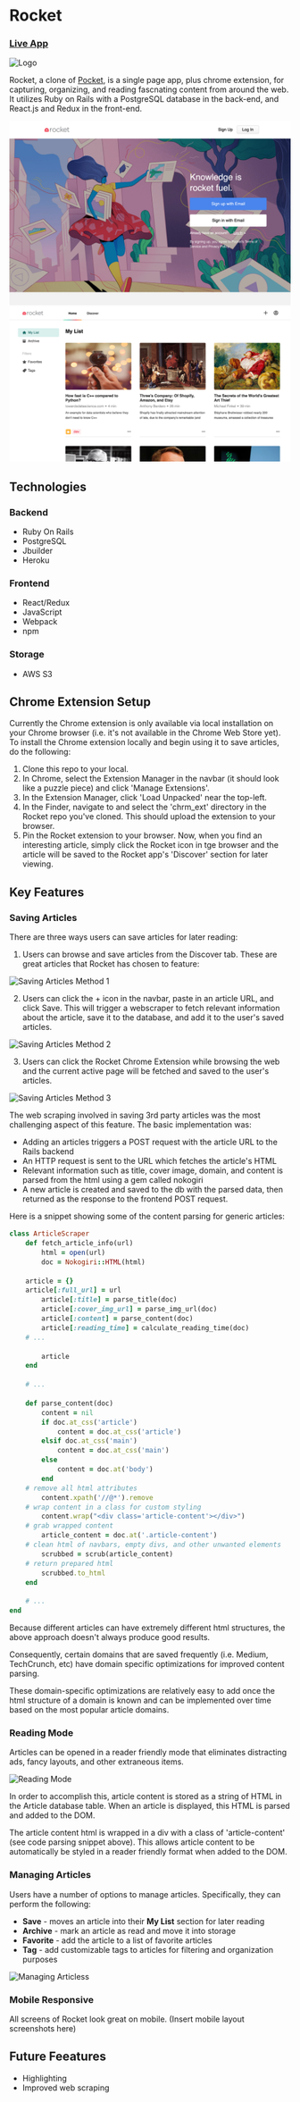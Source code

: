 # Rocket
### [Live App](https://rocket-kb.herokuapp.com/#/)
![Logo](https://github.com/kaycbas/rocket/blob/main/app/assets/images/rocket_logo_2.png)

Rocket, a clone of [Pocket](https://getpocket.com/), is a single page app, plus chrome extension, for capturing, organizing, and reading fascnating content from around the web. It utilizes Ruby on Rails with a PostgreSQL database in the back-end, and React.js and Redux in the front-end.

![Landing](https://github.com/kaycbas/rocket/blob/main/app/assets/images/readme/landing.png)
![List](https://github.com/kaycbas/rocket/blob/main/app/assets/images/readme/list.png)

## Technologies
### Backend
- Ruby On Rails
- PostgreSQL
- Jbuilder
- Heroku
### Frontend
- React/Redux
- JavaScript
- Webpack
- npm
### Storage
- AWS S3

## Chrome Extension Setup
Currently the Chrome extension is only available via local installation on your Chrome browser (i.e. it's not available in the Chrome Web Store yet). To install the Chrome extension locally and begin using it to save articles, do the following:
1. Clone this repo to your local.
2. In Chrome, select the Extension Manager in the navbar (it should look like a puzzle piece) and click 'Manage Extensions'.
3. In the Extension Manager, click 'Load Unpacked' near the top-left.
4. In the Finder, navigate to and select the 'chrm_ext' directory in the Rocket repo you've cloned. This should upload the extension to your browser.
5. Pin the Rocket extension to your browser. Now, when you find an interesting article, simply click the Rocket icon in tge browser and the article will be saved to the Rocket app's 'Discover' section for later viewing.

## Key Features
### Saving Articles
There are three ways users can save articles for later reading:

1. Users can browse and save articles from the Discover tab. These are great articles that Rocket has chosen to feature:

![Saving Articles Method 1](https://github.com/kaycbas/rocket/blob/main/app/assets/images/readme/save_1.gif)

2. Users can click the + icon in the navbar, paste in an article URL, and click Save. This will trigger a webscraper to fetch relevant information about the article, save it to the database, and add it to the user's saved articles.

![Saving Articles Method 2](https://github.com/kaycbas/rocket/blob/main/app/assets/images/readme/save_2.gif)

3. Users can click the Rocket Chrome Extension while browsing the web and the current active page will be fetched and saved to the user's articles.

![Saving Articles Method 3](https://github.com/kaycbas/rocket/blob/main/app/assets/images/readme/save_3.gif)

The web scraping involved in saving 3rd party articles was the most challenging aspect of this feature. The basic implementation was:

- Adding an articles triggers a POST request with the article URL to the Rails backend
- An HTTP request is sent to the URL which fetches the article's HTML
- Relevant information such as title, cover image, domain, and content is parsed from the html using a gem called nokogiri
- A new article is created and saved to the db with the parsed data, then returned as the response to the frontend POST request.

Here is a snippet showing some of the content parsing for generic articles:

```ruby
class ArticleScraper
    def fetch_article_info(url)
        html = open(url)
        doc = Nokogiri::HTML(html)
        
	article = {}
	article[:full_url] = url
        article[:title] = parse_title(doc)
        article[:cover_img_url] = parse_img_url(doc)
        article[:content] = parse_content(doc)
        article[:reading_time] = calculate_reading_time(doc)
	# ...

        article
    end
	
    # ...
	
    def parse_content(doc)
        content = nil
        if doc.at_css('article')
            content = doc.at_css('article')
        elsif doc.at_css('main')
            content = doc.at_css('main')
        else
            content = doc.at('body')
        end
	# remove all html attributes
        content.xpath('//@*').remove 
	# wrap content in a class for custom styling
        content.wrap("<div class='article-content'></div>")
	# grab wrapped content
        article_content = doc.at('.article-content')
	# clean html of navbars, empty divs, and other unwanted elements
        scrubbed = scrub(article_content)
	# return prepared html
        scrubbed.to_html
    end
		
    # ...
end
```

Because different articles can have extremely different html structures, the above approach doesn't always produce good results. 

Consequently, certain domains that are saved frequently (i.e. Medium, TechCrunch, etc) have domain specific optimizations for improved content parsing. 

These domain-specific optimizations are relatively easy to add once the html structure of a domain is known and can be implemented over time based on the most popular article domains.

### Reading Mode
Articles can be opened in a reader friendly mode that eliminates distracting ads, fancy layouts, and other extraneous items.

![Reading Mode](https://github.com/kaycbas/rocket/blob/main/app/assets/images/readme/read.gif)

In order to accomplish this, article content is stored as a string of HTML in the Article database table. When an article is displayed, this HTML is parsed and added to the DOM.

The article content html is wrapped in a div with a class of 'article-content' (see code parsing snippet above). This allows article content to be automatically be styled in a reader friendly format when added to the DOM.

### Managing Articles
Users have a number of options to manage articles. Specifically, they can perform the following:

- **Save** - moves an article into their **My List** section for later reading
- **Archive** - mark an article as read and move it into storage
- **Favorite** - add the article to a list of favorite articles
- **Tag** - add customizable tags to articles for filtering and organization purposes

![Managing Articless](https://github.com/kaycbas/rocket/blob/main/app/assets/images/readme/manage.gif)

### Mobile Responsive
All screens of Rocket look great on mobile.
(Insert mobile layout screenshots here)

## Future Feeatures
- Highlighting
- Improved web scraping
